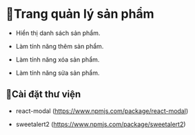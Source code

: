 # 🦉Trang quản lý sản phẩm

- Hiển thị danh sách sản phẩm.

- Làm tính năng thêm sản phẩm.

- Làm tính năng xóa sản phẩm.

- Làm tính năng sửa sản phẩm.


## 🦉Cài đặt thư viện

- react-modal (https://www.npmjs.com/package/react-modal)

- sweetalert2 (https://www.npmjs.com/package/sweetalert2)


